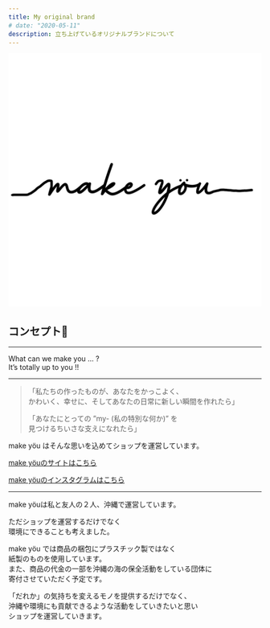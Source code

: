 ```yaml
---
title: My original brand
# date: "2020-05-11"
description: 立ち上げているオリジナルブランドについて
---
```


![](../../assets/makeyou.JPG)

## コンセプト🌿
__________________________________
What can we make you ... ?  
It’s totally up to you !!
__________________________________

>「私たちの作ったものが、あなたをかっこよく、  
>かわいく、幸せに、そしてあなたの日常に新しい瞬間を作れたら」  
>
>「あなたにとっての ”my- (私の特別な何か)” を  
>見つけるちいさな支えになれたら」

make yöu はそんな思いを込めてショップを運営しています。


[make yöuのサイトはこちら](https://makeyou-my.stores.jp/)

[make yöuのインスタグラムはこちら](https://www.instagram.com/makeyou_my/?hl=ja)
__________________________________


make yöuは私と友人の２人、沖縄で運営しています。

ただショップを運営するだけでなく  
環境にできることも考えました。

make yöu では商品の梱包にプラスチック製ではなく  
紙製のものを使用しています。  
また、商品の代金の一部を沖縄の海の保全活動をしている団体に  
寄付させていただく予定です。  


「だれか」の気持ちを変えるモノを提供するだけでなく、  
沖縄や環境にも貢献できるような活動をしていきたいと思い  
ショップを運営していきます。
